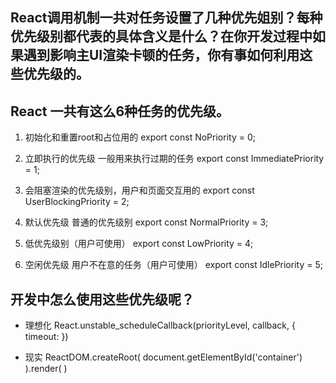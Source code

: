 ##  React调用机制一共对任务设置了几种优先姐别？每种优先级别都代表的具体含义是什么？在你开发过程中如果遇到影响主UI渲染卡顿的任务，你有事如何利用这些优先级的。

##  React 一共有这么6种任务的优先级。
1.  初始化和重置root和占位用的
    export const NoPriority = 0;

2.  立即执行的优先级 一般用来执行过期的任务
    export const ImmediatePriority = 1;

3.  会阻塞渲染的优先级别，用户和页面交互用的
    export const UserBlockingPriority = 2;

4.  默认优先级 普通的优先级别
    export const NormalPriority = 3;

5.  低优先级别（用户可使用）
    export const LowPriority = 4;

6.  空闲优先级 用户不在意的任务（用户可使用）
    export const IdlePriority = 5;


##  开发中怎么使用这些优先级呢？

+   理想化
    React.unstable_scheduleCallback(priorityLevel, callback, { timeout: <number> })

+   现实
    ReactDOM.createRoot( document.getElementById('container') ).render( <ConcurrentSchedulingExample /> )